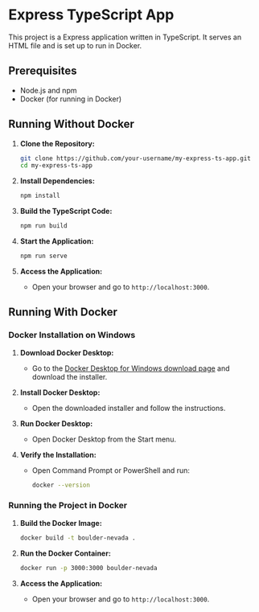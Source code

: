 

# Express TypeScript App

This project is a Express application written in TypeScript. It serves an HTML file and is set up to run in Docker.

## Prerequisites

- Node.js and npm
- Docker (for running in Docker)

## Running Without Docker

1. **Clone the Repository:**

   ```sh
   git clone https://github.com/your-username/my-express-ts-app.git
   cd my-express-ts-app
   ```

2. **Install Dependencies:**

   ```sh
   npm install
   ```

3. **Build the TypeScript Code:**

   ```sh
   npm run build
   ```

4. **Start the Application:**

   ```sh
   npm run serve
   ```

5. **Access the Application:**

   - Open your browser and go to `http://localhost:3000`.

## Running With Docker

### Docker Installation on Windows

1. **Download Docker Desktop:**
   - Go to the [Docker Desktop for Windows download page](https://www.docker.com/products/docker-desktop) and download the installer.

2. **Install Docker Desktop:**
   - Open the downloaded installer and follow the instructions.

3. **Run Docker Desktop:**
   - Open Docker Desktop from the Start menu.

4. **Verify the Installation:**
   - Open Command Prompt or PowerShell and run:
     ```sh
     docker --version
     ```

### Running the Project in Docker

1. **Build the Docker Image:**

   ```sh
   docker build -t boulder-nevada .
   ```

2. **Run the Docker Container:**

   ```sh
   docker run -p 3000:3000 boulder-nevada
   ```

3. **Access the Application:**

   - Open your browser and go to `http://localhost:3000`.
